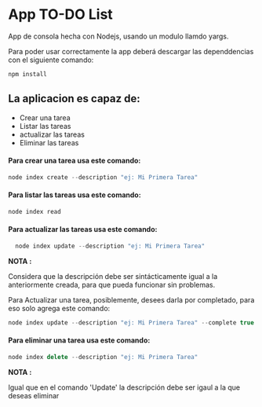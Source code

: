 
# App TO-DO List

App de consola hecha con Nodejs, usando un modulo llamdo yargs.

Para poder usar correctamente la app deberá descargar las dependdencias con el siguiente comando: 

```javascript
npm install
```

## La aplicacion es capaz de: 

* Crear una tarea
* Listar las tareas
* actualizar las tareas
* Eliminar las tareas

#### Para crear una tarea usa este comando:

```javascript
node index create --description "ej: Mi Primera Tarea"
```

#### Para listar las tareas usa este comando:

```javascript
node index read
```

#### Para actualizar las tareas usa este comando:

```javascript
  node index update --description "ej: Mi Primera Tarea"
```

**NOTA :** 

Considera que la descripción debe ser sintácticamente igual a la anteriormente creada, para que pueda funcionar sin problemas.

Para Actualizar una tarea, posiblemente, desees darla por completado, para eso solo agrega este comando:

```javascript
node index update --description "ej: Mi Primera Tarea" --complete true
```

#### Para eliminar una tarea usa este comando:

```javascript
node index delete --description "ej: Mi Primera Tarea"
```

**NOTA :**

Igual que en el comando 'Update' la descripción debe ser igaul a la que deseas eliminar